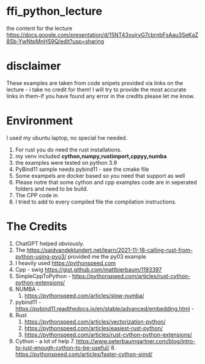 # ffi_python_lecture
the content for the lecture https://docs.google.com/presentation/d/15NT43vujrvG7cbrnbFsAau3SeKaZ8Sb-YwNtpMnHS9Q/edit?usp=sharing

# disclaimer
These examples are taken from code snipets provided via links on the lecture - i take no credit for them! 
I will try to provide the most accurate links in them-if you have found any error in the credits please let me know.

# Environment
I used my ubuntu laptop, no special hw needed.
1. For rust you do need the rust installations.
2. my venv included **cython,numpy,rustimport,cppyy,numba**
3. the examples were tested on python 3.9
4. PyBind11 sample needs pybind11 - see the cmake file
5. Some exampels are docker based so you need that support as well
6. Please notre that some cython and cpp examples code are in seperated folders and need to be build.
7. The CPP code in 
4. I tried to add to every compiled file the compilation instructions.
# The Credits
1. ChatGPT helped obviously.
2. The https://saidvandeklundert.net/learn/2021-11-18-calling-rust-from-python-using-pyo3/ provided me the py03 example
2. I heavily used https://pythonspeed.com
3. Cpp - swig https://gist.github.com/mattbierbaum/1193397
4. SimpleCppToPython - https://pythonspeed.com/articles/rust-cython-python-extensions/
5. NUMBA - 
   1.    https://pythonspeed.com/articles/slow-numba/
2. pybind11 - https://pybind11.readthedocs.io/en/stable/advanced/embedding.html -
3. Rust
   1. https://pythonspeed.com/articles/vectorization-python/
   4. https://pythonspeed.com/articles/easiest-rust-python/
   5.  https://pythonspeed.com/articles/rust-cython-python-extensions/
6. Cython - a lot of help
   7. https://www.peterbaumgartner.com/blog/intro-to-just-enough-cython-to-be-useful/
   8. https://pythonspeed.com/articles/faster-cython-simd/


